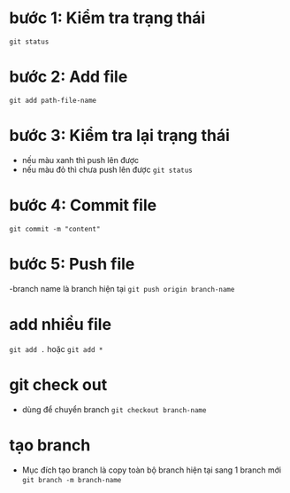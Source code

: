 # bước 1: Kiểm tra trạng thái 
`git status `
# bước 2: Add file
`git add path-file-name`
# bước 3: Kiểm tra lại trạng thái
- nếu màu xanh thì push lên được
- nếu màu đỏ thì chưa push lên được
`git status`
# bước 4: Commit file
`git commit -m "content"`
# bước 5: Push file
-branch name là branch hiện tại
`git push origin branch-name`  



# add nhiều file
`git add .` hoặc `git add *`

# git check out 
- dùng để chuyển branch
`git checkout branch-name`



# tạo branch
- Mục đích tạo branch là copy toàn bộ branch hiện tại sang 1 branch mới
`git branch -m branch-name`
